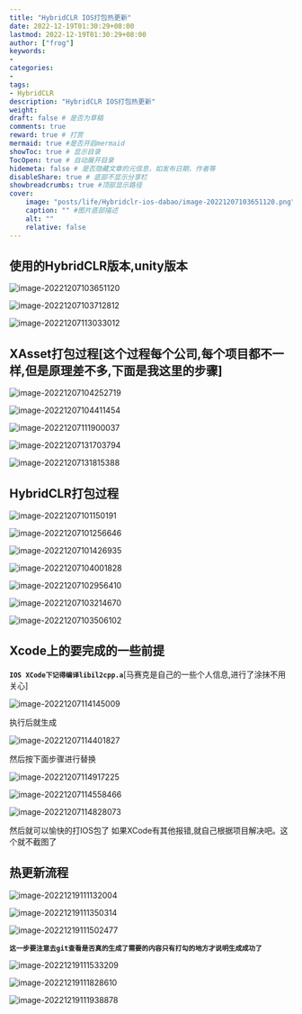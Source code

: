 ```yaml
---
title: "HybridCLR IOS打包热更新"
date: 2022-12-19T01:30:29+08:00
lastmod: 2022-12-19T01:30:29+08:00
author: ["frog"]
keywords:
-
categories:
- 
tags:
- HybridCLR
description: "HybridCLR IOS打包热更新"
weight:
draft: false # 是否为草稿
comments: true
reward: true # 打赏
mermaid: true #是否开启mermaid
showToc: true # 显示目录
TocOpen: true # 自动展开目录
hidemeta: false # 是否隐藏文章的元信息，如发布日期、作者等
disableShare: true # 底部不显示分享栏
showbreadcrumbs: true #顶部显示路径
cover:
    image: "posts/life/Hybridclr-ios-dabao/image-20221207103651120.png" #图片路径例如：posts/tech/123/123.png
    caption: "" #图片底部描述
    alt: ""
    relative: false
---
```


## 使用的HybridCLR版本,unity版本

![image-20221207103651120](image-20221207103651120.png)

![image-20221207103712812](image-20221207103712812.png)

![image-20221207113033012](image-20221207113033012.png)

## XAsset打包过程[这个过程每个公司,每个项目都不一样,但是原理差不多,下面是我这里的步骤]

![image-20221207104252719](image-20221207104252719.png)

![image-20221207104411454](image-20221207104411454.png)

![image-20221207111900037](image-20221207111900037.png)

![image-20221207131703794](image-20221207131703794.png)

![image-20221207131815388](image-20221207131815388.png)

## HybridCLR打包过程

![image-20221207101150191](image-20221207101150191.png)

![image-20221207101256646](image-20221207101256646.png)

![image-20221207101426935](image-20221207101426935.png)

![image-20221207104001828](image-20221207104001828.png)

![image-20221207102956410](image-20221207102956410.png)



![image-20221207103214670](image-20221207103214670.png)

![image-20221207103506102](image-20221207103506102.png)

## Xcode上的要完成的一些前提

**`IOS XCode下记得编译libil2cpp.a`**[马赛克是自己的一些个人信息,进行了涂抹不用关心]

![image-20221207114145009](image-20221207114145009.png)

执行后就生成

![image-20221207114401827](image-20221207114401827.png)

然后按下面步骤进行替换

![image-20221207114917225](image-20221207114917225.png)

![image-20221207114558466](image-20221207114558466.png)

![image-20221207114828073](image-20221207114828073.png)

然后就可以愉快的打IOS包了 如果XCode有其他报错,就自己根据项目解决吧。这个就不截图了

## 热更新流程

![image-20221219111132004](image-20221219111132004.png)

![image-20221219111350314](image-20221219111350314.png)

![image-20221219111502477](image-20221219111502477.png)

**`这一步要注意去git查看是否真的生成了需要的内容只有打勾的地方才说明生成成功了`**

![image-20221219111533209](image-20221219111533209.png)

![image-20221219111828610](image-20221219111828610.png)

![image-20221219111938878](image-20221219111938878.png)